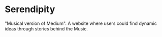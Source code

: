 # Serendipity
"Musical version of Medium". A website where users could find dynamic ideas through stories behind the Music.
